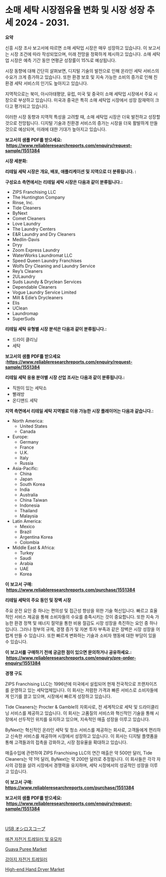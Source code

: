 <p><h1>소매 세탁 시장점유율 변화 및 시장 성장 추세 2024 - 2031.</h1></p><p><strong>요약</strong></p>
<p><p>신흥 시장 조사 보고서에 따르면 소매 세탁업 시장은 매우 성장하고 있습니다. 이 보고서는 시장 조건에 따라 작성되었으며, 미래 전망을 정확하게 제시하고 있습니다. 소매 세탁업 시장은 예측 기간 동안 연평균 성장률이 15%로 예상됩니다.</p><p>시장 동향에 대해 간단히 살펴보면, 디지털 기술의 발전으로 인해 온라인 세탁 서비스의 수요가 크게 증가하고 있습니다. 또한 환경 보호 및 지속 가능한 소비의 증가로 인해 친환경 세탁 서비스의 인기도 높아지고 있습니다.</p><p>지역적으로는 북미, 아시아태평양, 유럽, 미국 및 중국이 소매 세탁업 시장에서 주요 시장으로 부상하고 있습니다. 미국과 중국은 특히 소매 세탁업 시장에서 성장 잠재력이 크다고 평가되고 있습니다.</p><p>이러한 시장 동향과 지역적 특성을 고려할 때, 소매 세탁업 시장은 더욱 발전하고 성장할 것으로 전망됩니다. 디지털 기술과 친환경 서비스의 증가는 시장을 더욱 활발하게 만들 것으로 예상되며, 미래에 대한 기대가 높아지고 있습니다.</p></p>
<p><strong>보고서의 샘플 PDF를 받으세요: &nbsp;<a href="https://www.reliableresearchreports.com/enquiry/request-sample/1551384">https://www.reliableresearchreports.com/enquiry/request-sample/1551384</a></strong></p>
<p><strong>시장 세분화:</strong></p>
<p><strong> 리테일 세탁 시장은 개요, 배포, 애플리케이션 및 지역으로 더 분류됩니다. :</strong></p>
<p><strong>구성요소 측면에서는 리테일 세탁 시장은 다음과 같이 분류됩니다.:</strong></p>
<p><ul><li>ZIPS Franchising LLC</li><li>The Huntington Company</li><li>Rinse, Inc.</li><li>Tide Cleaners</li><li>ByNext</li><li>Comet Cleaners</li><li>Love Laundry</li><li>The Laundry Centers</li><li>E&R Laundry and Dry Cleaners</li><li>Medlin-Davis</li><li>Dryy</li><li>Zoom Express Laundry</li><li>WaterWorks Laundromat LLC</li><li>Speed Queen Laundry Franchises</li><li>Wolfs Dry Cleaning and Laundry Service</li><li>Rey’s Cleaners</li><li>2ULaundry</li><li>Suds Laundy & Dryclean Services</li><li>Dependable Cleaners</li><li>Vogue Laundry Service Limited</li><li>Milt & Edie’s Drycleaners</li><li>Elis</li><li>UClean</li><li>Laundromap</li><li>SuperSuds</li></ul></p>
<p><strong> 리테일 세탁 유형별 시장 분석은 다음과 같이 분류됩니다.:</strong></p>
<p><ul><li>드라이 클리닝</li><li>세탁</li></ul></p>
<p><strong>보고서의 샘플 PDF를 받으세요 :<a href="https://www.reliableresearchreports.com/enquiry/request-sample/1551384">https://www.reliableresearchreports.com/enquiry/request-sample/1551384</a></strong></p>
<p><strong> 리테일 세탁 응용 분야별 시장 산업 조사는 다음과 같이 분류됩니다.:</strong></p>
<p><ul><li>직원이 있는 세탁소</li><li>빨래방</li><li>온디맨드 세탁</li></ul></p>
<p><strong>지역 측면에서 리테일 세탁 지역별로 이용 가능한 시장 플레이어는 다음과 같습니다.:</strong></p>
<p><ul>
    <li>
        North America:
        <ul>
            <li>United States</li>
            <li>Canada</li>
        </ul>
    </li>
    <li>
        Europe:
        <ul>
            <li>Germany</li>
            <li>France</li>
            <li>U.K.</li>
            <li>Italy</li>
            <li>Russia</li>
        </ul>
    </li>
    <li>
        Asia-Pacific:
        <ul>
            <li>China</li>
            <li>Japan</li>
            <li>South Korea</li>
            <li>India</li>
            <li>Australia</li>
            <li>China Taiwan</li>
            <li>Indonesia</li>
            <li>Thailand</li>
            <li>Malaysia</li>
        </ul>
    </li>
    <li>
        Latin America:
        <ul>
            <li>Mexico</li>
            <li>Brazil</li>
            <li>Argentina Korea</li>
            <li>Colombia</li>
        </ul>
    </li>
    <li>
        Middle East & Africa:
        <ul>
            <li>Turkey</li>
            <li>Saudi</li>
            <li>Arabia</li>
            <li>UAE</li>
            <li>Korea</li>
        </ul>
    </li>
    </ul></p>
<p><strong>이 보고서 구매: &nbsp;<a href="https://www.reliableresearchreports.com/purchase/1551384">https://www.reliableresearchreports.com/purchase/1551384</a></strong></p>
<p><strong>리테일 세탁의 주요 동인 및 장벽 시장</strong></p>
<p><p>주요 운전 요인 중 하나는 편의성 및 접근성 향상을 위한 기술 혁신입니다. 빠르고 효율적인 서비스 제공을 통해 소비자들의 수요를 충족시키는 것이 중요합니다. 또한 지속 가능한 환경 정책 및 에너지 절약을 통한 비용 절감도 시장 성장을 촉진하는 요인 중 하나입니다. 그러나 정부의 규제, 경쟁 증가 및 자본 투자 부족과 같은 장벽은 시장 성장을 어렵게 만들 수 있습니다. 또한 빠르게 변화하는 기술과 소비자 행동에 대한 부담이 있을 수 있습니다.</p></p>
<p><strong>이 보고서를 구매하기 전에 궁금한 점이 있으면 문의하거나 공유하세요.: &nbsp;<a href="https://www.reliableresearchreports.com/enquiry/pre-order-enquiry/1551384">https://www.reliableresearchreports.com/enquiry/pre-order-enquiry/1551384</a></strong></p>
<p><strong>경쟁 구도</strong></p>
<p><p>ZIPS Franchising LLC는 1996년에 미국에서 설립되어 현재 전국적으로 프랜차이즈를 운영하고 있는 세탁업체입니다. 이 회사는 저렴한 가격과 빠른 서비스로 소비자들에게 인기를 끌고 있으며, 시장에서 빠르게 성장하고 있습니다.</p><p>Tide Cleaners는 Procter & Gamble의 자회사로, 전 세계적으로 세탁 및 드라이클리닝 서비스를 제공하고 있습니다. 이 회사는 고품질의 서비스와 혁신적인 기술을 통해 시장에서 선두적인 위치를 유지하고 있으며, 지속적인 매출 성장을 이루고 있습니다.</p><p>ByNext는 혁신적인 온라인 세탁 및 청소 서비스를 제공하는 회사로, 고객들에게 편리하고 신속한 서비스를 제공하며 시장에서 성장하고 있습니다. 이 회사는 디지털 플랫폼을 통해 고객들과의 접촉을 강화하고, 시장 점유율을 확대하고 있습니다.</p><p>매출수입에 관련하여 ZIPS Franchising LLC의 연간 매출은 약 500만 달러, Tide Cleaners는 약 1억 달러, ByNext는 약 200만 달러로 추정됩니다. 이 회사들은 각각 자사의 강점을 살려 시장에서 경쟁력을 유지하며, 세탁 시장에서의 성공적인 성장을 이루고 있습니다.</p></p>
<p><strong>이 보고서 구매: &nbsp; <a href="https://www.reliableresearchreports.com/purchase/1551384">https://www.reliableresearchreports.com/purchase/1551384</a></strong></p>
<p><strong>보고서의 샘플 PDF를 받으세요: &nbsp;<a href="https://www.reliableresearchreports.com/enquiry/request-sample/1551384">https://www.reliableresearchreports.com/enquiry/request-sample/1551384</a></strong><strong></strong></p>
<p>&nbsp;</p>
<p><p><a href="https://github.com/mcbeesbxa270/Market-Research-Report-List-1/blob/main/44990027599.md">USB オシロスコープ</a></p><p><a href="https://github.com/wallacBahrtyinger567686/Market-Research-Report-List-1/blob/main/47737396850.md">애견 자전거 트레일러 및 유모차</a></p><p><a href="https://issuu.com/reportprime-2/docs/guava-puree-market-size-2030.pptx">Guava Puree Market</a></p><p><a href="https://github.com/WilburKihn5676/Market-Research-Report-List-1/blob/main/57436256849.md">강아지 자전거 트레일러</a></p><p><a href="https://github.com/mahnoor2003/Market-Research-Report-List-3/blob/main/high-end-hand-dryer-market.md">High-end Hand Dryer Market</a></p></p>